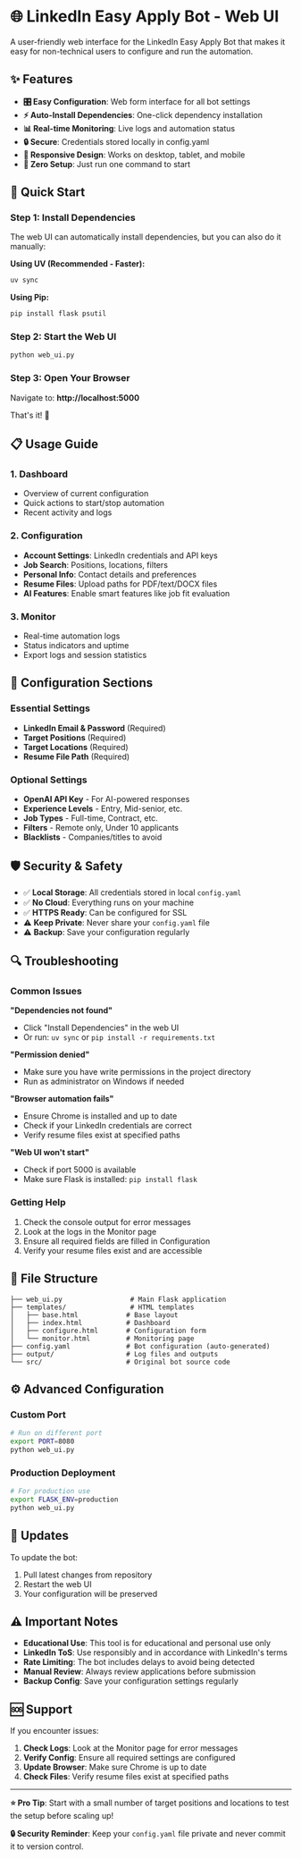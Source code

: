 # 🌐 LinkedIn Easy Apply Bot - Web UI

A user-friendly web interface for the LinkedIn Easy Apply Bot that makes it easy for non-technical users to configure and run the automation.

## ✨ Features

- **🎛️ Easy Configuration**: Web form interface for all bot settings
- **⚡ Auto-Install Dependencies**: One-click dependency installation  
- **📊 Real-time Monitoring**: Live logs and automation status
- **🔒 Secure**: Credentials stored locally in config.yaml
- **📱 Responsive Design**: Works on desktop, tablet, and mobile
- **🚀 Zero Setup**: Just run one command to start

## 🚀 Quick Start

### Step 1: Install Dependencies

The web UI can automatically install dependencies, but you can also do it manually:

**Using UV (Recommended - Faster):**
```bash
uv sync
```

**Using Pip:**
```bash
pip install flask psutil
```

### Step 2: Start the Web UI

```bash
python web_ui.py
```

### Step 3: Open Your Browser

Navigate to: **http://localhost:5000**

That's it! 🎉

## 📋 Usage Guide

### 1. **Dashboard**
   - Overview of current configuration
   - Quick actions to start/stop automation
   - Recent activity and logs

### 2. **Configuration**
   - **Account Settings**: LinkedIn credentials and API keys
   - **Job Search**: Positions, locations, filters
   - **Personal Info**: Contact details and preferences  
   - **Resume Files**: Upload paths for PDF/text/DOCX files
   - **AI Features**: Enable smart features like job fit evaluation

### 3. **Monitor**
   - Real-time automation logs
   - Status indicators and uptime
   - Export logs and session statistics

## 🔧 Configuration Sections

### Essential Settings
- **LinkedIn Email & Password** (Required)
- **Target Positions** (Required)
- **Target Locations** (Required) 
- **Resume File Path** (Required)

### Optional Settings
- **OpenAI API Key** - For AI-powered responses
- **Experience Levels** - Entry, Mid-senior, etc.
- **Job Types** - Full-time, Contract, etc.
- **Filters** - Remote only, Under 10 applicants
- **Blacklists** - Companies/titles to avoid

## 🛡️ Security & Safety

- ✅ **Local Storage**: All credentials stored in local `config.yaml`
- ✅ **No Cloud**: Everything runs on your machine
- ✅ **HTTPS Ready**: Can be configured for SSL
- ⚠️ **Keep Private**: Never share your `config.yaml` file
- ⚠️ **Backup**: Save your configuration regularly

## 🔍 Troubleshooting

### Common Issues

**"Dependencies not found"**
- Click "Install Dependencies" in the web UI
- Or run: `uv sync` or `pip install -r requirements.txt`

**"Permission denied"**
- Make sure you have write permissions in the project directory
- Run as administrator on Windows if needed

**"Browser automation fails"**
- Ensure Chrome is installed and up to date
- Check if your LinkedIn credentials are correct
- Verify resume files exist at specified paths

**"Web UI won't start"**
- Check if port 5000 is available
- Make sure Flask is installed: `pip install flask`

### Getting Help

1. Check the console output for error messages
2. Look at the logs in the Monitor page
3. Ensure all required fields are filled in Configuration
4. Verify your resume files exist and are accessible

## 📁 File Structure

```
├── web_ui.py                 # Main Flask application
├── templates/                # HTML templates
│   ├── base.html            # Base layout
│   ├── index.html           # Dashboard
│   ├── configure.html       # Configuration form
│   └── monitor.html         # Monitoring page
├── config.yaml              # Bot configuration (auto-generated)
├── output/                  # Log files and outputs
└── src/                     # Original bot source code
```

## ⚙️ Advanced Configuration

### Custom Port
```bash
# Run on different port
export PORT=8080
python web_ui.py
```

### Production Deployment
```bash
# For production use
export FLASK_ENV=production
python web_ui.py
```

## 🔄 Updates

To update the bot:
1. Pull latest changes from repository
2. Restart the web UI
3. Your configuration will be preserved

## ⚠️ Important Notes

- **Educational Use**: This tool is for educational and personal use only
- **LinkedIn ToS**: Use responsibly and in accordance with LinkedIn's terms
- **Rate Limiting**: The bot includes delays to avoid being detected
- **Manual Review**: Always review applications before submission
- **Backup Config**: Save your configuration settings regularly

## 🆘 Support

If you encounter issues:

1. **Check Logs**: Look at the Monitor page for error messages
2. **Verify Config**: Ensure all required settings are configured
3. **Update Browser**: Make sure Chrome is up to date
4. **Check Files**: Verify resume files exist at specified paths

---

**⭐ Pro Tip**: Start with a small number of target positions and locations to test the setup before scaling up!

**🔒 Security Reminder**: Keep your `config.yaml` file private and never commit it to version control.
